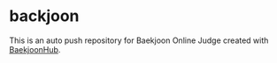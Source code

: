 # backjoon
This is an auto push repository for Baekjoon Online Judge created with [BaekjoonHub](https://github.com/BaekjoonHub/BaekjoonHub). 